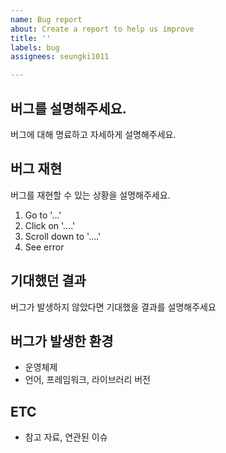```yaml
---
name: Bug report
about: Create a report to help us improve
title: ''
labels: bug
assignees: seungki1011

---
```


## 버그를 설명해주세요.
버그에 대해 명료하고 자세하게 설명해주세요.

## 버그 재현
버그를 재현할 수 있는 상황을 설명해주세요.
1. Go to '...'
2. Click on '....'
3. Scroll down to '....'
4. See error

## 기대했던 결과
버그가 발생하지 않았다면 기대했을 결과를 설명해주세요

## 버그가 발생한 환경
* 운영체제
* 언어, 프레임워크, 라이브러리 버전

## ETC
* 참고 자료, 연관된 이슈
